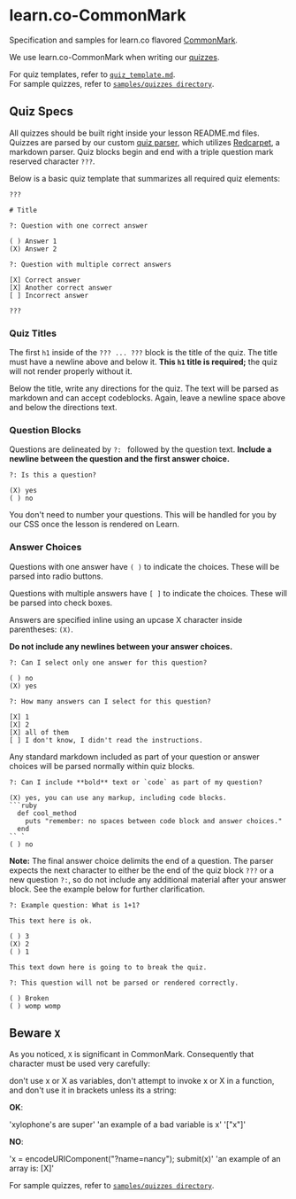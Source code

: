 # learn.co-CommonMark

Specification and samples for learn.co flavored [CommonMark](https://github.com/jgm/CommonMark).

We use learn.co-CommonMark when writing our [quizzes](#quiz-specs).

For quiz templates, refer to [`quiz_template.md`](https://github.com/flatiron-labs/learn.co-CommonMark/blob/master/templates/quiz_template.md).  
For sample quizzes, refer to [`samples/quizzes directory`](https://github.com/flatiron-labs/learn.co-CommonMark/blob/master/samples/quizzes).  

## Quiz Specs

All quizzes should be built right inside your lesson README.md files. Quizzes are parsed by our custom [quiz parser](https://github.com/flatiron-labs/ironboard/blob/1801b23c562cb7bd8ef9e13d6df97f19cac4aecb/lib/inline_quiz_parser.rb), which utilizes [Redcarpet](https://github.com/vmg/redcarpet), a markdown parser. Quiz blocks begin and end with a triple question mark reserved character `???`.

Below is a basic quiz template that summarizes all required quiz elements:

```
???

# Title

?: Question with one correct answer

( ) Answer 1
(X) Answer 2

?: Question with multiple correct answers

[X] Correct answer
[X] Another correct answer
[ ] Incorrect answer

???
```

### Quiz Titles

The first `h1` inside of the `??? ... ???` block is the title of the quiz. The title must have a newline above and below it. **This `h1` title is required;** the quiz will not render properly without it.

Below the title, write any directions for the quiz. The text will be parsed as markdown and can accept codeblocks. Again, leave a newline space above and below the directions text.

### Question Blocks

Questions are delineated by `?: ` followed by the question text. **Include a newline between the question and the first answer choice.**

```
?: Is this a question?

(X) yes
( ) no
```

You don't need to number your questions. This will be handled for you by our CSS once the lesson is rendered on Learn.

### Answer Choices

Questions with one answer have `( )` to indicate the choices. These will be parsed into radio buttons. 

Questions with multiple answers have `[ ]` to indicate the choices. These will be parsed into check boxes.

Answers are specified inline using an upcase X character inside parentheses: `(X)`.

**Do not include any newlines between your answer choices.**

```
?: Can I select only one answer for this question?

( ) no
(X) yes

?: How many answers can I select for this question?

[X] 1
[X] 2
[X] all of them
[ ] I don't know, I didn't read the instructions.
```

Any standard markdown included as part of your question or answer choices will be parsed normally within quiz blocks.

```
?: Can I include **bold** text or `code` as part of my question?

(X) yes, you can use any markup, including code blocks.
```ruby
  def cool_method
    puts "remember: no spaces between code block and answer choices."
  end
`` `
( ) no
```

**Note:** The final answer choice delimits the end of a question. The parser expects the next character to either be the end of the quiz block `???` or a new question `?:`, so do not include any additional material after your answer block. See the example below for further clarification.

```
?: Example question: What is 1+1?

This text here is ok.

( ) 3
(X) 2
( ) 1

This text down here is going to to break the quiz.

?: This question will not be parsed or rendered correctly.

( ) Broken
( ) womp womp
```

## Beware `X`

As you noticed, `X` is significant in CommonMark. Consequently that character must be used very carefully:

don't use x or X as variables, don't attempt to invoke x or X in a function, and don't use it in brackets unless its a string:

**OK**:

'xylophone's are super'
'an example of a bad variable is x'
'["x"]'

**NO**:

'x = encodeURIComponent("?name=nancy"); submit(x)'
'an example of an array is: [X]'


For sample quizzes, refer to [`samples/quizzes directory`](https://github.com/flatiron-labs/learn.co-CommonMark/blob/master/samples/quizzes).
